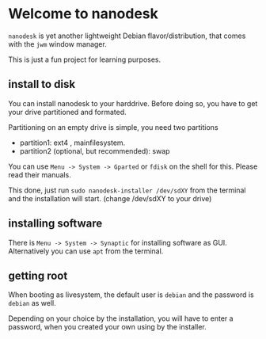 # Welcome to nanodesk

`nanodesk` is yet another lightweight Debian flavor/distribution, 
that comes with the `jwm` window manager.

This is just a fun project for learning purposes. 

## install to disk

You can install nanodesk to your harddrive. Before doing so,
you have to get your drive partitioned and formated. 

Partitioning on an empty drive is simple, you need two partitions

- partition1: ext4 , mainfilesystem. 
- partition2 (optional, but recommended): swap

You can use `Menu -> System -> Gparted` or `fdisk` on the shell for this.
Please read their manuals.

This done, just run `sudo nanodesk-installer /dev/sdXY` from the terminal
and the installation will start. (change /dev/sdXY to your drive)

## installing software

There is `Menu -> System -> Synaptic` for installing software as GUI.
Alternatively you can use `apt` from the terminal. 

## getting root

When booting as livesystem, the default user is `debian` and the 
password is `debian` as well.

Depending on your choice by the installation, you will have to enter a password,
when you created your own using by the installer.
